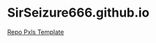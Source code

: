 # SirSeizure666.github.io
<a href="[https://www.example.com](https://pxls.space/#x=5018&y=69&scale=6&template=https%3A%2F%2Fclueless-r2.pxls.space%2F640acd47b8056acf.png&ox=4946&oy=7&tw=72&title=&convert=unconverted)"> Repo Pxls Template </a> 
